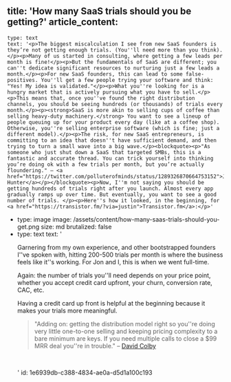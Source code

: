 title: 'How many SaaS trials should you be getting?'
article_content:
  -
    type: text
    text: '<p>The biggest miscalculation I see from new SaaS founders is they’re not getting enough trials. (You''ll need more than you think).</p><p>Many of us started in consulting, where getting a few leads per month is fine!</p><p>But the fundamentals of SaaS are different; you can''t dedicate significant resources to nurturing just a few leads a month.</p><p>For new SaaS founders, this can lead to some false-positives. You''ll get a few people trying your software and think: "Yes! My idea is validated."</p><p>What you''re looking for is a hungry market that is actively pursuing what you have to sell.</p><p>This means that, once you''ve found the right distribution channels, you should be seeing hundreds (or thousands) of trials every month.</p><p><strong>SaaS is more akin to selling cups of coffee than selling heavy-duty machinery.</strong> You want to see a lineup of people queuing up for your product every day (like at a coffee shop). Otherwise, you''re selling enterprise software (which is fine; just a different model).</p><p>The risk, for new SaaS entrepreneurs, is committing to an idea that doesn''t have sufficient demand, and then trying to turn a small wave into a big wave.</p><blockquote><p>"As someone who just shut down a SaaS that targeted SMBs, this is a fantastic and accurate thread. You can trick yourself into thinking you’re doing ok with a few trials per month, but you’re actually floundering." – <a href="https://twitter.com/polluterofminds/status/1289326870664753152">Justin Hunter</a></p></blockquote><p>Now, I''m not saying you should be getting hundreds of trials right after you launch. Almost every app gradually ramps up over time. But eventually, you want to see a good number of trials. </p><p>Here''s how it looked, in the beginning, for <a href="https://transistor.fm/?via=justin">Transistor.fm</a>:</p>'
  -
    type: image
    image: /assets/content/how-many-saas-trials-should-you-get.png
    size: md
    brutalized: false
  -
    type: text
    text: '<p>Garnering from my own experience, and other bootstrapped founders I''ve spoken with, hitting 200-500 trials per month is where the business feels like it''s working. For Jon and I, this is when we went full-time.</p><p>Again: the number of trials you''ll need depends on your price point, whether you accept credit card upfront, your churn, conversion rate, CAC, etc.</p><p>Having a credit card up front is helpful at the beginning because it makes your trials more meaningful.&nbsp;</p><blockquote><p>"Adding on: getting the distribution model right so you''re doing very little one-to-one selling and keeping pricing complexity to a bare minimum are keys. If you need multiple calls to close a $99 MRR deal you''re in trouble." – <a href="https://twitter.com/davidcolbyatx/status/1289330785103667200">David Colby</a></p></blockquote><p><br></p>'
id: 1e6939db-c388-4834-ae0a-d5d1a100c193
